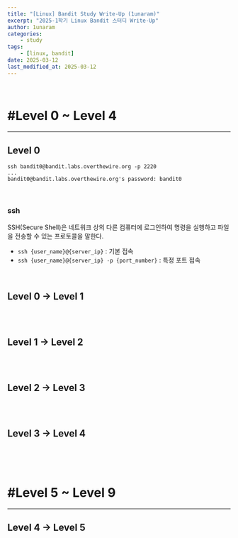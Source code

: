 ```yaml
---
title: "[Linux] Bandit Study Write-Up (1unaram)"
excerpt: "2025-1학기 Linux Bandit 스터디 Write-Up"
author: 1unaram
categories:
    - study
tags:
    - [linux, bandit]
date: 2025-03-12
last_modified_at: 2025-03-12
---
```


<br>

# #Level 0 ~ Level 4

---

## Level 0

```shell
ssh bandit0@bandit.labs.overthewire.org -p 2220
...
bandit0@bandit.labs.overthewire.org's password: bandit0
```

<br>

### ssh

SSH(Secure Shell)은 네트워크 상의 다른 컴퓨터에 로그인하여 명령을 실행하고 파일을 전송할 수 있는 프로토콜을 말한다.

-   `ssh {user_name}@{server_ip}` : 기본 접속
-   `ssh {user_name}@{server_ip} -p {port_number}` : 특정 포트 접속

<br>

## Level 0 -> Level 1

```shell

```

<br>

## Level 1 -> Level 2

```shell

```

<br>

## Level 2 -> Level 3

```shell

```

<br>

## Level 3 -> Level 4

```shell

```

<br>

<br>

# #Level 5 ~ Level 9

---

## Level 4 -> Level 5

```shell

```
